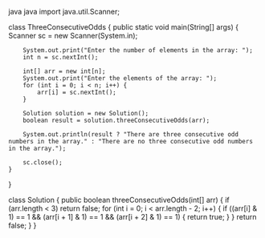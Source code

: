 java
java
import java.util.Scanner;

class ThreeConsecutiveOdds {
    public static void main(String[] args) {
        Scanner sc = new Scanner(System.in);

        System.out.print("Enter the number of elements in the array: ");
        int n = sc.nextInt();

        int[] arr = new int[n];
        System.out.print("Enter the elements of the array: ");
        for (int i = 0; i < n; i++) {
            arr[i] = sc.nextInt();
        }

        Solution solution = new Solution();
        boolean result = solution.threeConsecutiveOdds(arr);

        System.out.println(result ? "There are three consecutive odd numbers in the array." : "There are no three consecutive odd numbers in the array.");
        
        sc.close();
    }
}

class Solution {
    public boolean threeConsecutiveOdds(int[] arr) {
        if (arr.length < 3) return false;
        for (int i = 0; i < arr.length - 2; i++) {
            if ((arr[i] & 1) == 1 && (arr[i + 1] & 1) == 1 && (arr[i + 2] & 1) == 1) {
                return true;
            }
        }
        return false;
    }
}

